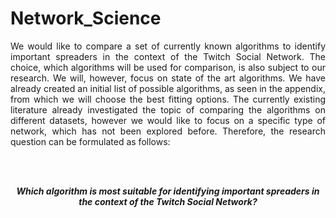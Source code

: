 # Network_Science

<p align="justify"> We would like to compare a set of currently known algorithms to identify important spreaders
in the context of the Twitch Social Network. The choice, which algorithms will be used for
comparison, is also subject to our research. We will, however, focus on state of the art
algorithms. We have already created an initial list of possible algorithms, as seen in the
appendix, from which we will choose the best fitting options. The currently existing literature
already investigated the topic of comparing the algorithms on different datasets, however we
would like to focus on a specific type of network, which has not been explored before.
Therefore, the research question can be formulated as follows:</p>
<br> <br>
<p align="center"><i><b>Which algorithm is most suitable for identifying important spreaders in the
  context of the Twitch Social Network?</b></i></p>
